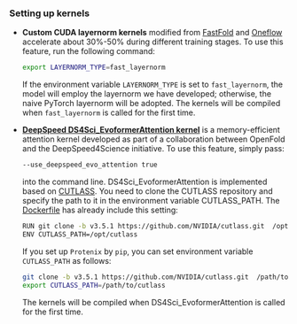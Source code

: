 ### Setting up kernels

- **Custom CUDA layernorm kernels** modified from [FastFold](https://github.com/hpcaitech/FastFold) and [Oneflow](https://github.com/Oneflow-Inc/oneflow) accelerate about 30%-50% during different training stages. To use this feature, run the following command:
  ```bash
  export LAYERNORM_TYPE=fast_layernorm
  ```
  If the environment variable `LAYERNORM_TYPE` is set to `fast_layernorm`, the model will employ the layernorm we have developed; otherwise, the naive PyTorch layernorm will be adopted. The kernels will be compiled when `fast_layernorm` is called for the first time.
- **[DeepSpeed DS4Sci_EvoformerAttention kernel](https://www.deepspeed.ai/tutorials/ds4sci_evoformerattention/)** is a memory-efficient attention kernel developed as part of a collaboration between OpenFold and the DeepSpeed4Science initiative. To use this feature, simply pass: 
  ```bash
  --use_deepspeed_evo_attention true
  ```
  into the command line. DS4Sci_EvoformerAttention is implemented based on [CUTLASS](https://github.com/NVIDIA/cutlass). You need to clone the CUTLASS repository and specify the path to it in the environment variable CUTLASS_PATH. The [Dockerfile](Dockerfile) has already include this setting:
  ```bash
  RUN git clone -b v3.5.1 https://github.com/NVIDIA/cutlass.git  /opt/cutlass
  ENV CUTLASS_PATH=/opt/cutlass
  ```
  If you set up `Protenix` by `pip`, you can set environment variable `CUTLASS_PATH` as follows:

  ```bash
  git clone -b v3.5.1 https://github.com/NVIDIA/cutlass.git  /path/to/cutlass
  export CUTLASS_PATH=/path/to/cutlass
  ```

  The kernels will be compiled when DS4Sci_EvoformerAttention is called for the first time.